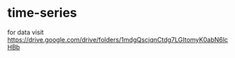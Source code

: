 # time-series
for data visit https://drive.google.com/drive/folders/1mdgQscjqnCtdg7LGItomyK0abN6lcHBb
